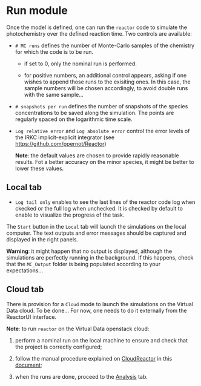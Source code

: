 # __Run__ module

Once the model is defined, one can run the `reactor` code to
simulate the photochemistry over the defined reaction time.
Two controls are available:

* `# MC runs` defines the number of Monte-Carlo samples
of the chemistry for which the code is to be run.

    + if set to 0, only the nominal run is performed.

    + for positive numbers, an additional control appears,
    asking if one wishes to append those runs to the exisiting
    ones. In this case, the sample numbers will be chosen 
    accordingly, to avoid double runs with the same sample...

* `# snapshots per run` defines the number of snapshots of the
species concentrations to be saved along the simulation. 
The points are regularly spaced on the logarithmic time scale.

* `Log relative error` and `Log absolute error` control
the error levels of the  IRKC implicit-explicit integrator
(see <https://github.com/ppernot/Reactor>)

    __Note__: the default values are chosen to provide rapidly 
    reasonable results. Fot a better accuracy on the minor species,
    it might be better to lower these values.

## __Local__ tab

* `Log tail only` enables to see the last lines of the reactor code
log when ckecked or the full log when unchecked. It is checked by 
default to enable to visualize the progress of the task.

The `Start` button in the `Local` tab will launch the simulations
on the local computer. 
The text outputs and error messages should be captured and displayed 
in the right panels.

__Warning__: it might happen that no output is displayed, although
the simulations are perfectly running in the background.
If this happens, check that the `MC_Output` folder is being 
populated according to your expectations...

## __Cloud__ tab

There is provision for a `Cloud` mode to launch the
simulations on the Virtual Data cloud. To be done...
For now, one needs to do it externally from the ReactorUI interface.

__Note__: to run `reactor` on the Virtual Data openstack cloud:

1. perform a nominal run on the local machine to ensure 
and check that the project is correctly configured;

2. follow the manual procedure explained on
[CloudReactor](https://github.com/ppernot/CloudReactor) 
in this
[document](https://github.com/ppernot/CloudReactor/blob/master/Doc/CloudReactor.pdf);

3. when the runs are done, proceed to the [Analysis](4-analysis.html) tab.


